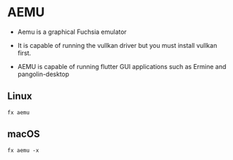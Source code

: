 # AEMU

- Aemu is a graphical Fuchsia emulator

- It is capable of running the vullkan driver but you must install vullkan first. 

- AEMU is capable of running flutter GUI applications such as Ermine and pangolin-desktop

## Linux

`fx aemu`

## macOS

`fx aemu -x`
